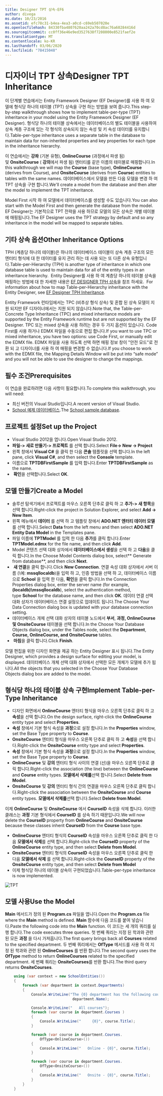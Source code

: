 ```yaml
---
title: Designer TPT 상속-EF6
author: divega
ms.date: 10/23/2016
ms.assetid: efc78c31-b4ea-4ea3-a0cd-c69eb507020e
ms.openlocfilehash: 84330fba4807620aa242a70cd8ac76a60284416d
ms.sourcegitcommit: cc0ff36e46e9ed3527638f7208000e8521faef2e
ms.translationtype: MT
ms.contentlocale: ko-KR
ms.lasthandoff: 03/06/2020
ms.locfileid: "78415048"
---
```

# <a name="designer-tpt-inheritance"></a><span data-ttu-id="6610a-102">디자이너 TPT 상속</span><span class="sxs-lookup"><span data-stu-id="6610a-102">Designer TPT Inheritance</span></span>
<span data-ttu-id="6610a-103">이 단계별 연습에서는 Entity Framework Designer (EF Designer)를 사용 하 여 모델에 형식당 하나의 테이블 (TPT) 상속을 구현 하는 방법을 보여 줍니다.</span><span class="sxs-lookup"><span data-stu-id="6610a-103">This step-by-step walkthrough shows how to implement table-per-type (TPT) inheritance in your model using the Entity Framework Designer (EF Designer).</span></span> <span data-ttu-id="6610a-104">형식당 하나의 테이블 상속에서는 데이터베이스의 별도 테이블을 사용하여 상속 계층 구조에 있는 각 형식의 상속되지 않는 속성 및 키 속성 데이터를 유지합니다.</span><span class="sxs-lookup"><span data-stu-id="6610a-104">Table-per-type inheritance uses a separate table in the database to maintain data for non-inherited properties and key properties for each type in the inheritance hierarchy.</span></span>

<span data-ttu-id="6610a-105">이 연습에서는 **강좌** (기본 유형), **OnlineCourse** (과정에서 파생 됨) 및 **OnsiteCourse** ( **강의**에서 파생 됨) 엔터티를 같은 이름의 테이블로 매핑합니다.</span><span class="sxs-lookup"><span data-stu-id="6610a-105">In this walkthrough we will map the **Course** (base type), **OnlineCourse** (derives from Course), and **OnsiteCourse** (derives from **Course**) entities to tables with the same names.</span></span> <span data-ttu-id="6610a-106">데이터베이스에서 모델을 만든 다음 모델을 변경 하 여 TPT 상속을 구현 합니다.</span><span class="sxs-lookup"><span data-stu-id="6610a-106">We'll create a model from the database and then alter the model to implement the TPT inheritance.</span></span>

<span data-ttu-id="6610a-107">Model First 시작 하 여 모델에서 데이터베이스를 생성할 수도 있습니다.</span><span class="sxs-lookup"><span data-stu-id="6610a-107">You can also start with the Model First and then generate the database from the model.</span></span> <span data-ttu-id="6610a-108">EF Designer는 기본적으로 TPT 전략을 사용 하므로 모델의 모든 상속은 개별 테이블에 매핑됩니다.</span><span class="sxs-lookup"><span data-stu-id="6610a-108">The EF Designer uses the TPT strategy by default and so any inheritance in the model will be mapped to separate tables.</span></span>

## <a name="other-inheritance-options"></a><span data-ttu-id="6610a-109">기타 상속 옵션</span><span class="sxs-lookup"><span data-stu-id="6610a-109">Other Inheritance Options</span></span>

<span data-ttu-id="6610a-110">TPH (계층당 하나의 테이블)은 하나의 데이터베이스 테이블이 상속 계층 구조의 모든 엔터티 형식에 대 한 데이터를 유지 관리 하는 데 사용 되는 또 다른 상속 유형입니다.</span><span class="sxs-lookup"><span data-stu-id="6610a-110">Table-per-Hierarchy (TPH) is another type of inheritance in which one database table is used to maintain data for all of the entity types in an inheritance hierarchy.</span></span><span data-ttu-id="6610a-111">  Entity Designer를 사용 하 여 계층당 하나의 테이블 상속을 매핑하는 방법에 대 한 자세한 내용은 [EF DESIGNER TPH 상속](~/ef6/modeling/designer/inheritance/tph.md)을 참조 하세요.</span><span class="sxs-lookup"><span data-stu-id="6610a-111">  For information about how to map Table-per-Hierarchy inheritance with the Entity Designer, see [EF Designer TPH Inheritance](~/ef6/modeling/designer/inheritance/tph.md).</span></span> 

<span data-ttu-id="6610a-112">Entity Framework 런타임에서는 TPC (비추상 형식 상속) 및 혼합 된 상속 모델이 지원 되지만 EF 디자이너에서는 지원 되지 않습니다.</span><span class="sxs-lookup"><span data-stu-id="6610a-112">Note that, the Table-per-Concrete Type Inheritance (TPC) and mixed inheritance models are supported by the Entity Framework runtime but are not supported by the EF Designer.</span></span> <span data-ttu-id="6610a-113">TPC 또는 mixed 상속을 사용 하려는 경우 두 가지 옵션이 있습니다. Code First를 사용 하거나 EDMX 파일을 수동으로 편집 합니다.</span><span class="sxs-lookup"><span data-stu-id="6610a-113">If you want to use TPC or mixed inheritance, you have two options: use Code First, or manually edit the EDMX file.</span></span> <span data-ttu-id="6610a-114">EDMX 파일을 사용 하도록 선택 하면 매핑 정보 창이 "안전 모드"로 전환 되 고 디자이너를 사용 하 여 매핑을 변경할 수 없습니다.</span><span class="sxs-lookup"><span data-stu-id="6610a-114">If you choose to work with the EDMX file, the Mapping Details Window will be put into “safe mode” and you will not be able to use the designer to change the mappings.</span></span>

## <a name="prerequisites"></a><span data-ttu-id="6610a-115">필수 조건</span><span class="sxs-lookup"><span data-stu-id="6610a-115">Prerequisites</span></span>

<span data-ttu-id="6610a-116">이 연습을 완료하려면 다음 사항이 필요합니다.</span><span class="sxs-lookup"><span data-stu-id="6610a-116">To complete this walkthrough, you will need:</span></span>

- <span data-ttu-id="6610a-117">최신 버전의 Visual Studio입니다.</span><span class="sxs-lookup"><span data-stu-id="6610a-117">A recent version of Visual Studio.</span></span>
- <span data-ttu-id="6610a-118">[School 예제 데이터베이스](~/ef6/resources/school-database.md).</span><span class="sxs-lookup"><span data-stu-id="6610a-118">The [School sample database](~/ef6/resources/school-database.md).</span></span>

## <a name="set-up-the-project"></a><span data-ttu-id="6610a-119">프로젝트 설정</span><span class="sxs-lookup"><span data-stu-id="6610a-119">Set up the Project</span></span>

-   <span data-ttu-id="6610a-120">Visual Studio 2012을 엽니다.</span><span class="sxs-lookup"><span data-stu-id="6610a-120">Open Visual Studio 2012.</span></span>
-   <span data-ttu-id="6610a-121">**파일-&gt; 새로 만들기-&gt; 프로젝트** 를 선택 합니다.</span><span class="sxs-lookup"><span data-stu-id="6610a-121">Select **File-&gt; New -&gt; Project**</span></span>
-   <span data-ttu-id="6610a-122">왼쪽 창에서 **Visual C\#** 을 클릭 한 다음 **콘솔** 템플릿을 선택 합니다.</span><span class="sxs-lookup"><span data-stu-id="6610a-122">In the left pane, click **Visual C\#**, and then select the **Console** template.</span></span>
-   <span data-ttu-id="6610a-123">이름으로 **TPTDBFirstSample** 를 입력 합니다.</span><span class="sxs-lookup"><span data-stu-id="6610a-123">Enter **TPTDBFirstSample** as the name.</span></span>
-   <span data-ttu-id="6610a-124"> **확인**을 선택합니다.</span><span class="sxs-lookup"><span data-stu-id="6610a-124">Select **OK**.</span></span>

## <a name="create-a-model"></a><span data-ttu-id="6610a-125">모델 만들기</span><span class="sxs-lookup"><span data-stu-id="6610a-125">Create a Model</span></span>

-   <span data-ttu-id="6610a-126">솔루션 탐색기에서 프로젝트를 마우스 오른쪽 단추로 클릭 하 고 **추가-&gt; 새 항목**을 선택 합니다.</span><span class="sxs-lookup"><span data-stu-id="6610a-126">Right-click the project in Solution Explorer, and select **Add -&gt; New Item**.</span></span>
-   <span data-ttu-id="6610a-127">왼쪽 메뉴에서 **데이터** 를 선택 하 고 템플릿 창에서 **ADO.NET 엔터티 데이터 모델** 를 선택 합니다.</span><span class="sxs-lookup"><span data-stu-id="6610a-127">Select **Data** from the left menu and then select **ADO.NET Entity Data Model** in the Templates pane.</span></span>
-   <span data-ttu-id="6610a-128">파일 이름에 **TPTModel** 를 입력 한 다음 **추가**를 클릭 합니다.</span><span class="sxs-lookup"><span data-stu-id="6610a-128">Enter **TPTModel.edmx** for the file name, and then click **Add**.</span></span>
-   <span data-ttu-id="6610a-129">Model 콘텐츠 선택 대화 상자에서 **데이터베이스에서 생성**을 선택 하 고 **다음**을 클릭 합니다.</span><span class="sxs-lookup"><span data-stu-id="6610a-129">In the Choose Model Contents dialog box, select** Generate from database**, and then click **Next**.</span></span>
-   <span data-ttu-id="6610a-130"> **새 연결**을 클릭 합니다.</span><span class="sxs-lookup"><span data-stu-id="6610a-130">Click **New Connection**.</span></span>
    <span data-ttu-id="6610a-131">연결 속성 대화 상자에서 서버 이름 (\\예: **mssqllocaldb**)을 입력 하 고, 인증 방법을 선택 하 고, 데이터베이스 이름으로 **School** 을 입력 한 다음, **확인**을 클릭 합니다.</span><span class="sxs-lookup"><span data-stu-id="6610a-131">In the Connection Properties dialog box, enter the server name (for example, **(localdb)\\mssqllocaldb**), select the authentication method, type **School** for the database name, and then click **OK**.</span></span>
    <span data-ttu-id="6610a-132">데이터 연결 선택 대화 상자가 데이터베이스 연결 설정으로 업데이트 됩니다.</span><span class="sxs-lookup"><span data-stu-id="6610a-132">The Choose Your Data Connection dialog box is updated with your database connection setting.</span></span>
-   <span data-ttu-id="6610a-133">데이터베이스 개체 선택 대화 상자의 테이블 노드에서 **부서**, **과정, OnlineCourse 및 OnsiteCourse** 테이블을 선택 합니다.</span><span class="sxs-lookup"><span data-stu-id="6610a-133">In the Choose Your Database Objects dialog box, under the Tables node, select the **Department**, **Course, OnlineCourse, and OnsiteCourse** tables.</span></span>
-   <span data-ttu-id="6610a-134"> **마침**을 클릭 합니다.</span><span class="sxs-lookup"><span data-stu-id="6610a-134">Click **Finish**.</span></span>

<span data-ttu-id="6610a-135">모델 편집을 위한 디자인 화면을 제공 하는 Entity Designer 표시 됩니다.</span><span class="sxs-lookup"><span data-stu-id="6610a-135">The Entity Designer, which provides a design surface for editing your model, is displayed.</span></span> <span data-ttu-id="6610a-136">데이터베이스 개체 선택 대화 상자에서 선택한 모든 개체가 모델에 추가 됩니다.</span><span class="sxs-lookup"><span data-stu-id="6610a-136">All the objects that you selected in the Choose Your Database Objects dialog box are added to the model.</span></span>

## <a name="implement-table-per-type-inheritance"></a><span data-ttu-id="6610a-137">형식당 하나의 테이블 상속 구현</span><span class="sxs-lookup"><span data-stu-id="6610a-137">Implement Table-per-Type Inheritance</span></span>

-   <span data-ttu-id="6610a-138">디자인 화면에서 **OnlineCourse** 엔터티 형식을 마우스 오른쪽 단추로 클릭 하 고 **속성**을 선택 합니다.</span><span class="sxs-lookup"><span data-stu-id="6610a-138">On the design surface, right-click the **OnlineCourse** entity type and select **Properties**.</span></span>
-   <span data-ttu-id="6610a-139">**속성** 창에서 기본 형식 속성을 **과정**으로 설정 합니다.</span><span class="sxs-lookup"><span data-stu-id="6610a-139">In the **Properties** window, set the Base Type property to **Course**.</span></span>
-   <span data-ttu-id="6610a-140">**OnsiteCourse** 엔터티 형식을 마우스 오른쪽 단추로 클릭 하 고 **속성**을 선택 합니다.</span><span class="sxs-lookup"><span data-stu-id="6610a-140">Right-click the **OnsiteCourse** entity type and select **Properties**.</span></span>
-   <span data-ttu-id="6610a-141">**속성** 창에서 기본 형식 속성을 **과정**으로 설정 합니다.</span><span class="sxs-lookup"><span data-stu-id="6610a-141">In the **Properties** window, set the Base Type property to **Course**.</span></span>
-   <span data-ttu-id="6610a-142">**OnlineCourse** 및 **강의** 엔터티 형식 사이의 연결 (선)을 마우스 오른쪽 단추로 클릭 합니다.</span><span class="sxs-lookup"><span data-stu-id="6610a-142">Right-click the association (the line) between the **OnlineCourse** and **Course** entity types.</span></span>
    <span data-ttu-id="6610a-143">**모델에서 삭제를**선택 합니다.</span><span class="sxs-lookup"><span data-stu-id="6610a-143">Select **Delete from Model**.</span></span>
-   <span data-ttu-id="6610a-144">**OnsiteCourse** 및 **강의** 엔터티 형식 간의 연결을 마우스 오른쪽 단추로 클릭 합니다.</span><span class="sxs-lookup"><span data-stu-id="6610a-144">Right-click the association between the **OnsiteCourse** and **Course** entity types.</span></span>
    <span data-ttu-id="6610a-145">**모델에서 삭제를**선택 합니다.</span><span class="sxs-lookup"><span data-stu-id="6610a-145">Select **Delete from Model**.</span></span>

<span data-ttu-id="6610a-146">이제 **OnlineCourse** 및 **OnsiteCourse** 에서 **CourseID** 속성을 삭제 합니다. 이러한 클래스는 **과정** 기본 형식에서 **CourseID** 를 상속 하기 때문입니다.</span><span class="sxs-lookup"><span data-stu-id="6610a-146">We will now delete the **CourseID** property from **OnlineCourse** and **OnsiteCourse** because these classes inherit **CourseID** from the **Course** base type.</span></span>

-   <span data-ttu-id="6610a-147">**OnlineCourse** 엔터티 형식의 **CourseID** 속성을 마우스 오른쪽 단추로 클릭 한 다음 **모델에서 삭제**를 선택 합니다.</span><span class="sxs-lookup"><span data-stu-id="6610a-147">Right-click the **CourseID** property of the **OnlineCourse** entity type, and then select **Delete from Model**.</span></span>
-   <span data-ttu-id="6610a-148">**OnsiteCourse** 엔터티 형식의 **CourseID** 속성을 마우스 오른쪽 단추로 클릭 한 다음 **모델에서 삭제** 를 선택 합니다.</span><span class="sxs-lookup"><span data-stu-id="6610a-148">Right-click the **CourseID** property of the **OnsiteCourse** entity type, and then select **Delete from Model**</span></span>
-   <span data-ttu-id="6610a-149">이제 형식당 하나의 테이블 상속이 구현되었습니다.</span><span class="sxs-lookup"><span data-stu-id="6610a-149">Table-per-type inheritance is now implemented.</span></span>

![TPT](~/ef6/media/tpt.png)

## <a name="use-the-model"></a><span data-ttu-id="6610a-151">모델 사용</span><span class="sxs-lookup"><span data-stu-id="6610a-151">Use the Model</span></span>

<span data-ttu-id="6610a-152">**Main** 메서드가 정의 된 **Program.cs** 파일을 엽니다.</span><span class="sxs-lookup"><span data-stu-id="6610a-152">Open the **Program.cs** file where the **Main** method is defined.</span></span> <span data-ttu-id="6610a-153">**Main** 함수에 다음 코드를 붙여 넣습니다.</span><span class="sxs-lookup"><span data-stu-id="6610a-153">Paste the following code into the **Main** function.</span></span> <span data-ttu-id="6610a-154">이 코드는 세 개의 쿼리를 실행 합니다.</span><span class="sxs-lookup"><span data-stu-id="6610a-154">The code executes three queries.</span></span> <span data-ttu-id="6610a-155">첫 번째 쿼리는 지정 된 학과와 관련 된 모든 **과정** 을 다시 가져옵니다.</span><span class="sxs-lookup"><span data-stu-id="6610a-155">The first query brings back all **Courses** related to the specified department.</span></span> <span data-ttu-id="6610a-156">두 번째 쿼리에서는 **OfType** 메서드를 사용 하 여 지정 된 학과와 관련 된 **OnlineCourses** 를 반환 합니다.</span><span class="sxs-lookup"><span data-stu-id="6610a-156">The second query uses the **OfType** method to return **OnlineCourses** related to the specified department.</span></span> <span data-ttu-id="6610a-157">세 번째 쿼리는 **OnsiteCourses**를 반환 합니다.</span><span class="sxs-lookup"><span data-stu-id="6610a-157">The third query returns **OnsiteCourses**.</span></span>

``` csharp
    using (var context = new SchoolEntities())
    {
        foreach (var department in context.Departments)
        {
            Console.WriteLine("The {0} department has the following courses:",
                               department.Name);

            Console.WriteLine("   All courses");
            foreach (var course in department.Courses )
            {
                Console.WriteLine("     {0}", course.Title);
            }

            foreach (var course in department.Courses.
                OfType<OnlineCourse>())
            {
                Console.WriteLine("   Online - {0}", course.Title);
            }

            foreach (var course in department.Courses.
                OfType<OnsiteCourse>())
            {
                Console.WriteLine("   Onsite - {0}", course.Title);
            }
        }
    }
```
